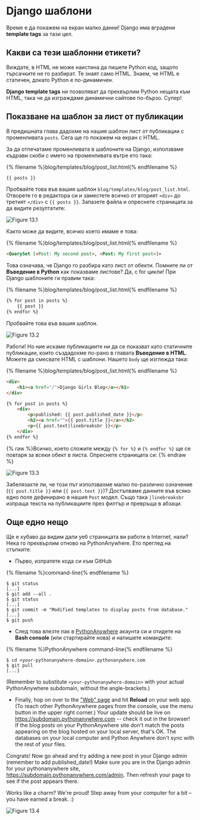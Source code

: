 # Django шаблони

Време е да покажем на екран малко данни! Django има вградени **template tags** за тази цел.

## Какви са тези шаблонни етикети?

Виждате, в HTML не може наистина да пишете Python код, защото търсачките не го разбират. Те знаят само HTML. Знаем, че HTML е статичен, докато Python е по-динамичен.

**Django template tags** ни позволяват да прехвърлим Python нещата към HTML, така че да изграждаме динамични сайтове по-бързо. Супер!

## Показване на шаблон за лист от публикации

В предишната глава дадохме на нашия шаблон лист от публикации с променливата `posts`. Сега ще го покажем на екран с HTML.

За да отпечатаме променливата в шаблоните на Django, използваме къдрави скоби с името на променливата вътре ето така:

{% filename %}blog/templates/blog/post_list.html{% endfilename %}

```html
{{ posts }}
```

Пробвайте това във вашия шаблон `blog/templates/blog/post_list.html`. Отворете го в редактора си и заместете всичко от вторият `<div>` до третият `</div>` с `{{ posts }}`. Запазете файла и опреснете страницата за да видите резултатите:

![Figure 13.1](images/step1.png)

Както може да видите, всичко което имаме е това:

{% filename %}blog/templates/blog/post_list.html{% endfilename %}

```html
<QuerySet [<Post: My second post>, <Post: My first post>]>
```

Това означава, че Django го разбира като лист от обекти. Помните ли от **Въведение в Python** как показваме листове? Да, с for цикли! При Django шаблоните ги правим така:

{% filename %}blog/templates/blog/post_list.html{% endfilename %}

```html
{% for post in posts %}
    {{ post }}
{% endfor %}
```

Пробвайте това във вашия шаблон.

![Figure 13.2](images/step2.png)

Работи! Но ние искаме публикациите ни да се показват като статичните публикации, които създадохме по-рано в главата **Въведение в HTML**. Можете да смесвате HTML с шаблони. Нашето `body` ще изглежда така:

{% filename %}blog/templates/blog/post_list.html{% endfilename %} 

```html
<div>
    <h1><a href="/">Django Girls Blog</a></h1>
</div>

{% for post in posts %}
    <div>
        <p>published: {{ post.published_date }}</p>
        <h2><a href="">{{ post.title }}</a></h2>
        <p>{{ post.text|linebreaksbr }}</p>
    </div>
{% endfor %}
```

{% raw %}Всичко, което сложите между `{% for %}` и `{% endfor %}` ще се повтаря за всеки обект в листа. Опреснете страницата си: {% endraw %}

![Figure 13.3](images/step3.png)

Забелязахте ли, че този път използвахме малко по-различно означение (`{{ post.title }}` или `{{ post.text }}`)? Достъпваме данните във всяко едно поле дефинирано в нашия `Post` модел. Също така `|linebreaksbr` изпраща текста на публикациите през филтър и превръща в абзаци.

## Още едно нещо

Ще е хубаво да видим дали уеб страницата ви работи в Internet, нали? Нека го прехвърлим отново на PythonAnywhere. Ето преглед на стъпките:

* Първо, изпратете кода си към GitHub

{% filename %}command-line{% endfilename %}

    $ git status
    [...]
    $ git add --all .
    $ git status
    [...]
    $ git commit -m "Modified templates to display posts from database."
    [...]
    $ git push
    

* След това влезте пак в [PythonAnywhere](https://www.pythonanywhere.com/consoles/) акаунта си и отидете на **Bash console** (или стартирайте нова) и напишете командите:

{% filename %}PythonAnywhere command-line{% endfilename %}

    $ cd <your-pythonanywhere-domain>.pythonanywhere.com
    $ git pull
    [...]
    

(Remember to substitute `<your-pythonanywhere-domain>` with your actual PythonAnywhere subdomain, without the angle-brackets.)

* Finally, hop on over to the ["Web" page](https://www.pythonanywhere.com/web_app_setup/) and hit **Reload** on your web app. (To reach other PythonAnywhere pages from the console, use the menu button in the upper right corner.) Your update should be live on https://subdomain.pythonanywhere.com -- check it out in the browser! If the blog posts on your PythonAnywhere site don't match the posts appearing on the blog hosted on your local server, that's OK. The databases on your local computer and Python Anywhere don't sync with the rest of your files.

Congrats! Now go ahead and try adding a new post in your Django admin (remember to add published_date!) Make sure you are in the Django admin for your pythonanywhere site, https://subdomain.pythonanywhere.com/admin. Then refresh your page to see if the post appears there.

Works like a charm? We're proud! Step away from your computer for a bit – you have earned a break. :)

![Figure 13.4](images/donut.png)